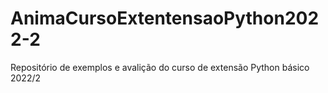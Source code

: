 # AnimaCursoExtentensaoPython2022-2
Repositório de exemplos e avalição do curso de extensão Python básico 2022/2
